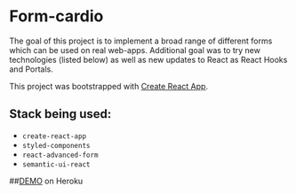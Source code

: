 # Form-cardio
The goal of this project is to implement a broad range of different forms which can be used on real
 web-apps. Additional goal was to try new technologies (listed below) as well as new updates to React as 
 React Hooks and Portals.
 
 
This project was bootstrapped with [Create React App](https://github.com/facebook/create-react-app).

## Stack being used:
* `create-react-app`
* `styled-components`
* `react-advanced-form`
* `semantic-ui-react`

##[DEMO](https://git.heroku.com/form-cardio.git)
on Heroku

